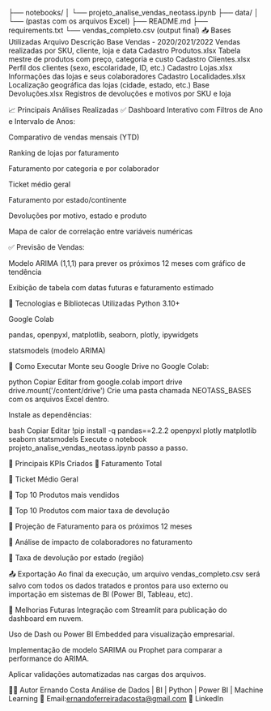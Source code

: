 ├── notebooks/
│   └── projeto_analise_vendas_neotass.ipynb
├── data/
│   └── (pastas com os arquivos Excel)
├── README.md
├── requirements.txt
└── vendas_completo.csv (output final)
📥 Bases Utilizadas
Arquivo	Descrição
Base Vendas - 2020/2021/2022	Vendas realizadas por SKU, cliente, loja e data
Cadastro Produtos.xlsx	Tabela mestre de produtos com preço, categoria e custo
Cadastro Clientes.xlsx	Perfil dos clientes (sexo, escolaridade, ID, etc.)
Cadastro Lojas.xlsx	Informações das lojas e seus colaboradores
Cadastro Localidades.xlsx	Localização geográfica das lojas (cidade, estado, etc.)
Base Devoluções.xlsx	Registros de devoluções e motivos por SKU e loja

📈 Principais Análises Realizadas
✅ Dashboard Interativo com Filtros de Ano e Intervalo de Anos:

Comparativo de vendas mensais (YTD)

Ranking de lojas por faturamento

Faturamento por categoria e por colaborador

Ticket médio geral

Faturamento por estado/continente

Devoluções por motivo, estado e produto

Mapa de calor de correlação entre variáveis numéricas

✅ Previsão de Vendas:

Modelo ARIMA (1,1,1) para prever os próximos 12 meses com gráfico de tendência

Exibição de tabela com datas futuras e faturamento estimado

🧠 Tecnologias e Bibliotecas Utilizadas
Python 3.10+

Google Colab

pandas, openpyxl, matplotlib, seaborn, plotly, ipywidgets

statsmodels (modelo ARIMA)

🚀 Como Executar
Monte seu Google Drive no Google Colab:

python
Copiar
Editar
from google.colab import drive
drive.mount('/content/drive')
Crie uma pasta chamada NEOTASS_BASES com os arquivos Excel dentro.

Instale as dependências:

bash
Copiar
Editar
!pip install -q pandas==2.2.2 openpyxl plotly matplotlib seaborn statsmodels
Execute o notebook projeto_analise_vendas_neotass.ipynb passo a passo.

📌 Principais KPIs Criados
📌 Faturamento Total

📌 Ticket Médio Geral

📌 Top 10 Produtos mais vendidos

📌 Top 10 Produtos com maior taxa de devolução

📌 Projeção de Faturamento para os próximos 12 meses

📌 Análise de impacto de colaboradores no faturamento

📌 Taxa de devolução por estado (região)

📤 Exportação
Ao final da execução, um arquivo vendas_completo.csv será salvo com todos os dados tratados e prontos para uso externo ou importação em sistemas de BI (Power BI, Tableau, etc).

📌 Melhorias Futuras
Integração com Streamlit para publicação do dashboard em nuvem.

Uso de Dash ou Power BI Embedded para visualização empresarial.

Implementação de modelo SARIMA ou Prophet para comparar a performance do ARIMA.

Aplicar validações automatizadas nas cargas dos arquivos.

👨‍💻 Autor
Ernando Costa
Análise de Dados | BI | Python | Power BI | Machine Learning
📧 Email:ernandoferreiradacosta@gmail.com
🔗 LinkedIn
